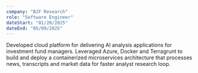 ```yaml
---
company: "BJF Research"
role: "Software Engineer"
dateStart: "01/20/2025"
dateEnd: "05/09/2025"
---
```


Developed cloud platform for delivering AI analysis applications for investment fund managers. Leveraged Azure, Docker and Terragrunt to build and deploy a containerized microservices architecture that processes news, transcripts and market data for faster analyst research loop.
